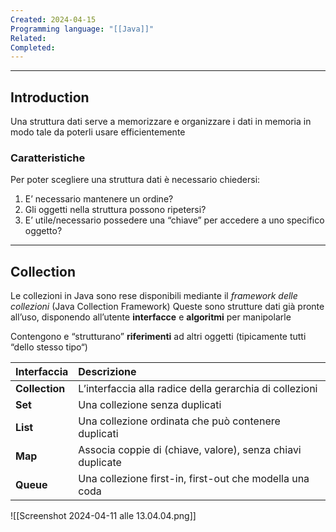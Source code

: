 ```yaml
---
Created: 2024-04-15
Programming language: "[[Java]]"
Related: 
Completed:
---
```

---
## Introduction
Una struttura dati serve a memorizzare e organizzare i dati in memoria in modo tale da poterli usare efficientemente

### Caratteristiche
Per poter scegliere una struttura dati è necessario chiedersi:
1. E’ necessario mantenere un ordine?
2. Gli oggetti nella struttura possono ripetersi?
3. E’ utile/necessario possedere una “chiave” per accedere a uno specifico oggetto?

---
## Collection
Le collezioni in Java sono rese disponibili mediante il *framework delle collezioni* (Java Collection Framework)
Queste sono strutture dati già pronte all’uso, disponendo all’utente **interfacce** e **algoritmi** per manipolarle

Contengono e “strutturano” **riferimenti** ad altri oggetti (tipicamente tutti “dello stesso tipo“)

| Interfaccia    | Descrizione                                                |
| :------------- | :--------------------------------------------------------- |
| **Collection** | L’interfaccia alla radice della gerarchia di collezioni    |
| **Set**        | Una collezione senza duplicati                             |
| **List**       | Una collezione ordinata che può contenere duplicati        |
| **Map**        | Associa coppie di (chiave, valore), senza chiavi duplicate |
| **Queue**      | Una collezione first-in, first-out che modella una coda    |

![[Screenshot 2024-04-11 alle 13.04.04.png]]

